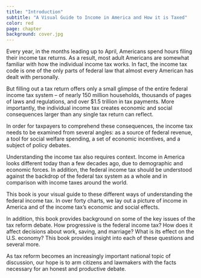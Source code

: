 ```yaml
---
title: "Introduction"
subtitle: "A Visual Guide to Income in America and How it is Taxed"
color: red
page: chapter
background: cover.jpg
---
```

Every year, in the months leading up to April, Americans spend hours filing their income tax returns. As a result, most adult Americans are somewhat familiar with how the individual income tax works. In fact, the income tax code is one of the only parts of federal law that almost every American has dealt with personally.

But filling out a tax return offers only a small glimpse of the entire federal income tax system – of nearly 150 million households, thousands of pages of laws and regulations, and over $1.5 trillion in tax payments. More importantly, the individual income tax creates economic and social consequences larger than any single tax return can reflect.

In order for taxpayers to comprehend these consequences, the income tax needs to be examined from several angles: as a source of federal revenue, a tool for social welfare spending, a set of economic incentives, and a subject of policy debates.

Understanding the income tax also requires context. Income in America looks different today than a few decades ago, due to demographic and economic forces. In addition, the federal income tax should be understood against the backdrop of the federal tax system as a whole and in comparison with income taxes around the world.

This book is your visual guide to these different ways of understanding the federal income tax. In over forty charts, we lay out a picture of income in America and of the income tax’s economic and social effects.

In addition, this book provides background on some of the key issues of the tax reform debate. How progressive is the federal income tax? How does it affect decisions about work, saving, and marriage? What is its effect on the U.S. economy? This book provides insight into each of these questions and several more.

As tax reform becomes an increasingly important national topic of discussion, our hope is to arm citizens and lawmakers with the facts necessary for an honest and productive debate.

